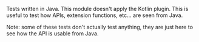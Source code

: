 Tests written in Java. This module doesn't apply the Kotlin plugin. This is useful to test how APIs, extension
functions, etc... are seen from Java.

Note: some of these tests don't actually test anything, they are just here to see how the API is usable from Java.
